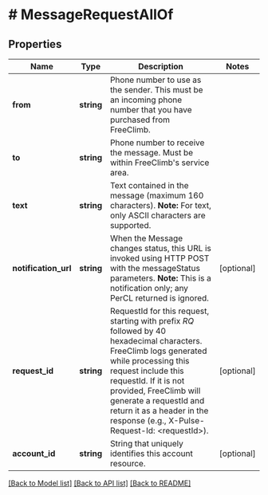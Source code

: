# # MessageRequestAllOf

## Properties

Name | Type | Description | Notes
------------ | ------------- | ------------- | -------------
**from** | **string** | Phone number to use as the sender. This must be an incoming phone number that you have purchased from FreeClimb. | 
**to** | **string** | Phone number to receive the message. Must be within FreeClimb&#39;s service area. | 
**text** | **string** | Text contained in the message (maximum 160 characters).   **Note:** For text, only ASCII characters are supported. | 
**notification_url** | **string** | When the Message changes status, this URL is invoked using HTTP POST with the messageStatus parameters.  **Note:** This is a notification only; any PerCL returned is ignored. | [optional] 
**request_id** | **string** | RequestId for this request, starting with prefix *RQ* followed by 40 hexadecimal characters. FreeClimb logs generated while processing this request include this requestId. If it is not provided, FreeClimb will generate a requestId and return it as a header in the response (e.g., X-Pulse-Request-Id: &lt;requestId&gt;). | [optional] 
**account_id** | **string** | String that uniquely identifies this account resource. | [optional] 

[[Back to Model list]](../../README.md#documentation-for-models) [[Back to API list]](../../README.md#documentation-for-api-endpoints) [[Back to README]](../../README.md)


